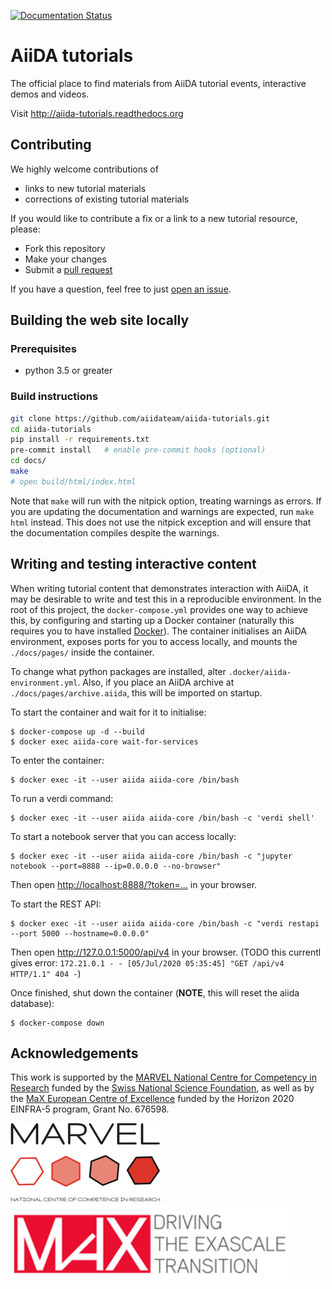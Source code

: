 [![Documentation Status](https://readthedocs.org/projects/aiida-tutorials/badge/?version=latest)](https://aiida-tutorials.readthedocs.io/en/latest/?badge=latest)

# AiiDA tutorials

The official place to find materials from AiiDA tutorial events,
interactive demos and videos.

Visit <http://aiida-tutorials.readthedocs.org>

## Contributing

We highly welcome contributions of

* links to new tutorial materials
* corrections of existing tutorial materials

If you would like to contribute a fix or a link to a new tutorial resource, please:

* Fork this repository
* Make your changes
* Submit a [pull request](https://github.com/aiidateam/aiida-tutorials/pulls)

If you have a question, feel free to just [open an issue](https://github.com/aiidateam/aiida-tutorials/issues/new).

## Building the web site locally

### Prerequisites

* python 3.5 or greater

### Build instructions

```bash
git clone https://github.com/aiidateam/aiida-tutorials.git
cd aiida-tutorials
pip install -r requirements.txt
pre-commit install   # enable pre-commit hooks (optional)
cd docs/
make
# open build/html/index.html
```

Note that `make` will run with the nitpick option, treating warnings as errors.
If you are updating the documentation and warnings are expected, run `make html` instead.
This does not use the nitpick exception and will ensure that the documentation compiles despite the warnings.

## Writing and testing interactive content

When writing tutorial content that demonstrates interaction with AiiDA, it may be desirable to write and test this in a reproducible environment.
In the root of this project, the `docker-compose.yml` provides one way to achieve this, by configuring and starting up a Docker container (naturally this requires you to have installed [Docker](https://www.docker.com/)).
The container initialises an AiiDA environment, exposes ports for you to access locally, and mounts the `./docs/pages/` inside the container.

To change what python packages are installed, alter `.docker/aiida-environment.yml`.
Also, if you place an AiiDA archive at `./docs/pages/archive.aiida`, this will be imported on startup.

To start the container and wait for it to initialise:

```console
$ docker-compose up -d --build
$ docker exec aiida-core wait-for-services
```

To enter the container:

```console
$ docker exec -it --user aiida aiida-core /bin/bash
```

To run a verdi command:

```console
$ docker exec -it --user aiida aiida-core /bin/bash -c 'verdi shell'
```

To start a notebook server that you can access locally:

```console
$ docker exec -it --user aiida aiida-core /bin/bash -c "jupyter notebook --port=8888 --ip=0.0.0.0 --no-browser"
```

Then open <http://localhost:8888/?token=...> in your browser.

To start the REST API:

```console
$ docker exec -it --user aiida aiida-core /bin/bash -c "verdi restapi --port 5000 --hostname=0.0.0.0"
```

Then open <http://127.0.0.1:5000/api/v4> in your browser.
(TODO this currentl gives error: `172.21.0.1 - - [05/Jul/2020 05:35:45] "GET /api/v4 HTTP/1.1" 404 -`)

Once finished, shut down the container (**NOTE**, this will reset the aiida database):

```console
$ docker-compose down
```

## Acknowledgements

This work is supported by the [MARVEL National Centre for Competency in Research](<http://nccr-marvel.ch>)
funded by the [Swiss National Science Foundation](<http://www.snf.ch/en>), as well as by the [MaX
European Centre of Excellence](<http://www.max-centre.eu/>) funded by the Horizon 2020 EINFRA-5 program,
Grant No. 676598.

![MARVEL](docs/_static/images/MARVEL.png)
![MaX](docs/_static/images/MaX.png)
